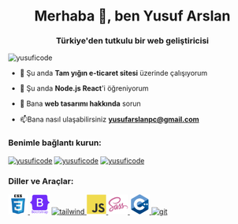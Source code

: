 <h1 align="center">Merhaba 👋, ben Yusuf Arslan</h1>
<h3 align="center">Türkiye'den tutkulu bir web geliştiricisi</h3>

<p align = "left"> <img src = "https://komarev.com/ghpvc/?username=yusuficode&label=Profile%20views&color=0e75b6&style=flat" alt = "yusuficode" /> </p>

- 🔭 Şu anda **Tam yığın e-ticaret sitesi** üzerinde çalışıyorum

- 🌱 Şu anda **Node.js React**'i öğreniyorum

- 💬 Bana **web tasarımı hakkında** sorun

- 📫Bana nasıl ulaşabilirsiniz **yusufarslanpc@gmail.com**

<h3 align="left">Benimle bağlantı kurun:</h3>
<p align = "sol">
<a href = "https://instagram.com/yusuficode" target = "blank"><img align = "center" src = "https://raw.githubusercontent.com/rahuldkjain/github-profile-readme-generator" /master/src/images/icons/Social/instagram.svg" alt = "yusuficode" height = "30" genişlik = "40" /></a>
<a href = "https://www.youtube.com/c/yusuficode" target = "blank"><img align = "center" src = "https://raw.githubusercontent.com/rahuldkjain/github-profile" -readme-generator/master/src/images/icons/Social/youtube.svg" alt = "yusuficode" height = "30" genişlik = "40" /></a>
<a href = "https://discord.gg/yusuficode" target = "blank"><img align = "center" src = "https://raw.githubusercontent.com/rahuldkjain/github-profile-readme-generator" /master/src/images/icons/Social/discord.svg" alt = "yusuficode" height = "30" genişlik = "40" /></a>
</p>

<h3 align="left">Diller ve Araçlar:</h3>
<p align="sol"> </a>  <a href="https://www.w3schools.com/css/" target="_blank"
        rel="noreferrer"> <img
            src="https://raw.githubusercontent.com/devicons/devicon/master/icons/css3/css3-original-wordmark.svg"
            alt="css3" width="40" height="40" /> </a><a href="https://getbootstrap.com" target="_blank"
        rel="noreferrer"> <img
            src="https://raw.githubusercontent.com/devicons/devicon/master/icons/bootstrap/bootstrap-plain-wordmark.svg"
            alt="bootstrap" width="40" height="40" /></a> <a href="https://tailwindcss.com/" target="_blank"
        rel="noreferrer"> <img src="https://www.vectorlogo.zone/logos/tailwindcss/tailwindcss-icon.svg" alt="tailwind"
            width="40" height="40" /> </a>
    <a href="https://developer.mozilla.org/en-US/docs/Web/JavaScript" target="_blank" rel="noreferrer"> <img
            src="https://raw.githubusercontent.com/devicons/devicon/master/icons/javascript/javascript-original.svg"
            alt="javascript" width="40" height="40" /> </a>
    <a href="https://sass-lang.com" target="_blank" rel="noreferrer"> <img
            src="https://raw.githubusercontent.com/devicons/devicon/master/icons/sass/sass-original.svg" alt="sass"
            width="40" height="40" /> </a>
    <a href="https://www.w3schools.com/cpp/" target="_blank" rel="noreferrer"> <img
            src="https://raw.githubusercontent.com/devicons/devicon/master/icons/cplusplus/cplusplus-original.svg"
            alt="cplusplus" width="40" height="40" /> </a>
    <a href="https://git-scm.com/" target="_blank" rel="noreferrer"> <img
            src="https://www.vectorlogo.zone/logos/git-scm/git-scm-icon.svg" alt="git" width="40" height="40" />
</p>
